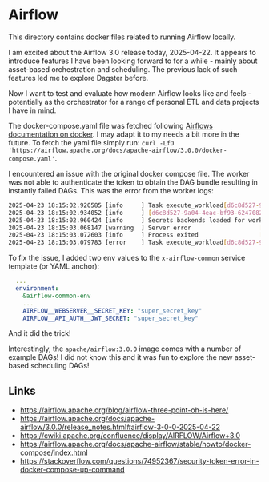# Airflow

This directory contains docker files related to running Airflow locally.

I am excited about the Airflow 3.0 release today, 2025-04-22. It appears to introduce features I have been looking forward to for a while - mainly about asset-based orchestration and scheduling. The previous lack of such features led me to explore Dagster before.

Now I want to test and evaluate how modern Airflow looks like and feels - potentially as the orchestrator for a range of personal ETL and data projects I have in mind.

The docker-compose.yaml file was fetched following [Airflows documentation on docker](https://airflow.apache.org/docs/apache-airflow/stable/howto/docker-compose/index.html). I may adapt it to my needs a bit more in the future. To fetch the yaml file simply run: `curl -LfO 'https://airflow.apache.org/docs/apache-airflow/3.0.0/docker-compose.yaml'`.

I encountered an issue with the original docker compose file. The worker was not able to authenticate the token to obtain the DAG bundle resulting in instantly failed DAGs. This was the error from the worker logs:
```bash
2025-04-23 18:15:02.920585 [info     ] Task execute_workload[d6c8d527-9a04-4eac-bf93-62470822e813] received [celery.worker.strategy]
2025-04-23 18:15:02.934052 [info     ] [d6c8d527-9a04-4eac-bf93-62470822e813] Executing workload in Celery: token='eyJ***' ti=TaskInstance(id=UUID('019663dc-4697-76b5-b1c7-0f7bdbc672a7'), task_id='producing_task_2', dag_id='asset_produces_2', run_id='manual__2025-04-23T18:15:02.540391+00:00', try_number=1, map_index=-1, pool_slots=1, queue='default', priority_weight=1, executor_config=None, parent_context_carrier={}, context_carrier={}, queued_dttm=None) dag_rel_path=PurePosixPath('example_assets.py') bundle_info=BundleInfo(name='example_dags', version=None) log_path='dag_id=asset_produces_2/run_id=manual__2025-04-23T18:15:02.540391+00:00/task_id=producing_task_2/attempt=1.log' type='ExecuteTask' [airflow.providers.celery.executors.celery_executor_utils]
2025-04-23 18:15:02.960424 [info     ] Secrets backends loaded for worker [supervisor] backend_classes=['EnvironmentVariablesBackend'] count=1
2025-04-23 18:15:03.068147 [warning  ] Server error                   [airflow.sdk.api.client] detail=None
2025-04-23 18:15:03.072603 [info     ] Process exited                 [supervisor] exit_code=-9 pid=213 signal_sent=SIGKILL
2025-04-23 18:15:03.079783 [error    ] Task execute_workload[d6c8d527-9a04-4eac-bf93-62470822e813] raised unexpected: ServerResponseError('Invalid auth token: Signature verification failed') [celery.app.trace]
```
To fix the issue, I added two env values to the `x-airflow-common` service template (or YAML anchor):
```yaml
  ...
  environment:
    &airflow-common-env
    ...
    AIRFLOW__WEBSERVER__SECRET_KEY: "super_secret_key"
    AIRFLOW__API_AUTH__JWT_SECRET: "super_secret_key"
```
And it did the trick! 

Interestingly, the `apache/airflow:3.0.0` image comes with a number of example DAGs! I did not know this and it was fun to explore the new asset-based scheduling DAGs!

## Links
- https://airflow.apache.org/blog/airflow-three-point-oh-is-here/
- https://airflow.apache.org/docs/apache-airflow/3.0.0/release_notes.html#airflow-3-0-0-2025-04-22
- https://cwiki.apache.org/confluence/display/AIRFLOW/Airflow+3.0
- https://airflow.apache.org/docs/apache-airflow/stable/howto/docker-compose/index.html
- https://stackoverflow.com/questions/74952367/security-token-error-in-docker-compose-up-command